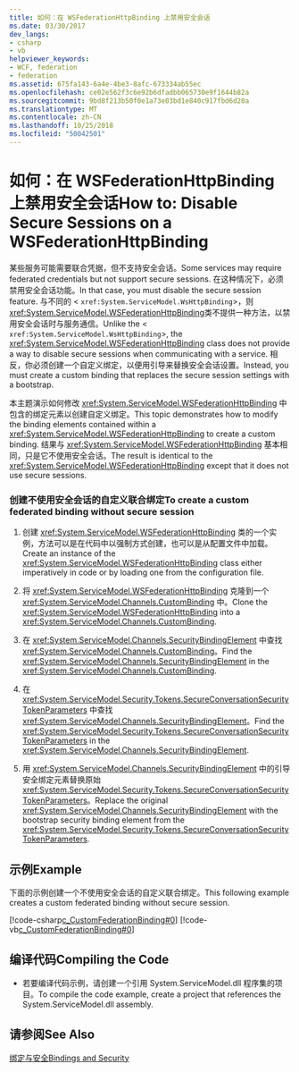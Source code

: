 ```yaml
---
title: 如何：在 WSFederationHttpBinding 上禁用安全会话
ms.date: 03/30/2017
dev_langs:
- csharp
- vb
helpviewer_keywords:
- WCF, federation
- federation
ms.assetid: 675fa143-6a4e-4be3-8afc-673334ab55ec
ms.openlocfilehash: ce02e562f3c6e92b6dfadbb065730e9f1644b82a
ms.sourcegitcommit: 9bd8f213b50f0e1a73e03bd1e840c917fbd6d20a
ms.translationtype: MT
ms.contentlocale: zh-CN
ms.lasthandoff: 10/25/2018
ms.locfileid: "50042501"
---
```

# <a name="how-to-disable-secure-sessions-on-a-wsfederationhttpbinding"></a><span data-ttu-id="4d64f-102">如何：在 WSFederationHttpBinding 上禁用安全会话</span><span class="sxs-lookup"><span data-stu-id="4d64f-102">How to: Disable Secure Sessions on a WSFederationHttpBinding</span></span>
<span data-ttu-id="4d64f-103">某些服务可能需要联合凭据，但不支持安全会话。</span><span class="sxs-lookup"><span data-stu-id="4d64f-103">Some services may require federated credentials but not support secure sessions.</span></span> <span data-ttu-id="4d64f-104">在这种情况下，必须禁用安全会话功能。</span><span class="sxs-lookup"><span data-stu-id="4d64f-104">In that case, you must disable the secure session feature.</span></span> <span data-ttu-id="4d64f-105">与不同的 <<!--zz xref:System.ServiceModel.WsHttpBinding --> `xref:System.ServiceModel.WsHttpBinding`>，则<xref:System.ServiceModel.WSFederationHttpBinding>类不提供一种方法，以禁用安全会话时与服务通信。</span><span class="sxs-lookup"><span data-stu-id="4d64f-105">Unlike the <<!--zz xref:System.ServiceModel.WsHttpBinding --> `xref:System.ServiceModel.WsHttpBinding`>, the <xref:System.ServiceModel.WSFederationHttpBinding> class does not provide a way to disable secure sessions when communicating with a service.</span></span> <span data-ttu-id="4d64f-106">相反，你必须创建一个自定义绑定，以便用引导来替换安全会话设置。</span><span class="sxs-lookup"><span data-stu-id="4d64f-106">Instead, you must create a custom binding that replaces the secure session settings with a bootstrap.</span></span>  
  
 <span data-ttu-id="4d64f-107">本主题演示如何修改 <xref:System.ServiceModel.WSFederationHttpBinding> 中包含的绑定元素以创建自定义绑定。</span><span class="sxs-lookup"><span data-stu-id="4d64f-107">This topic demonstrates how to modify the binding elements contained within a <xref:System.ServiceModel.WSFederationHttpBinding> to create a custom binding.</span></span> <span data-ttu-id="4d64f-108">结果与 <xref:System.ServiceModel.WSFederationHttpBinding> 基本相同，只是它不使用安全会话。</span><span class="sxs-lookup"><span data-stu-id="4d64f-108">The result is identical to the <xref:System.ServiceModel.WSFederationHttpBinding> except that it does not use secure sessions.</span></span>  
  
### <a name="to-create-a-custom-federated-binding-without-secure-session"></a><span data-ttu-id="4d64f-109">创建不使用安全会话的自定义联合绑定</span><span class="sxs-lookup"><span data-stu-id="4d64f-109">To create a custom federated binding without secure session</span></span>  
  
1.  <span data-ttu-id="4d64f-110">创建 <xref:System.ServiceModel.WSFederationHttpBinding> 类的一个实例，方法可以是在代码中以强制方式创建，也可以是从配置文件中加载。</span><span class="sxs-lookup"><span data-stu-id="4d64f-110">Create an instance of the <xref:System.ServiceModel.WSFederationHttpBinding> class either imperatively in code or by loading one from the configuration file.</span></span>  
  
2.  <span data-ttu-id="4d64f-111">将 <xref:System.ServiceModel.WSFederationHttpBinding> 克隆到一个 <xref:System.ServiceModel.Channels.CustomBinding> 中。</span><span class="sxs-lookup"><span data-stu-id="4d64f-111">Clone the <xref:System.ServiceModel.WSFederationHttpBinding> into a <xref:System.ServiceModel.Channels.CustomBinding>.</span></span>  
  
3.  <span data-ttu-id="4d64f-112">在 <xref:System.ServiceModel.Channels.SecurityBindingElement> 中查找 <xref:System.ServiceModel.Channels.CustomBinding>。</span><span class="sxs-lookup"><span data-stu-id="4d64f-112">Find the <xref:System.ServiceModel.Channels.SecurityBindingElement> in the <xref:System.ServiceModel.Channels.CustomBinding>.</span></span>  
  
4.  <span data-ttu-id="4d64f-113">在 <xref:System.ServiceModel.Security.Tokens.SecureConversationSecurityTokenParameters> 中查找 <xref:System.ServiceModel.Channels.SecurityBindingElement>。</span><span class="sxs-lookup"><span data-stu-id="4d64f-113">Find the <xref:System.ServiceModel.Security.Tokens.SecureConversationSecurityTokenParameters> in the <xref:System.ServiceModel.Channels.SecurityBindingElement>.</span></span>  
  
5.  <span data-ttu-id="4d64f-114">用 <xref:System.ServiceModel.Channels.SecurityBindingElement> 中的引导安全绑定元素替换原始 <xref:System.ServiceModel.Security.Tokens.SecureConversationSecurityTokenParameters>。</span><span class="sxs-lookup"><span data-stu-id="4d64f-114">Replace the original <xref:System.ServiceModel.Channels.SecurityBindingElement> with the bootstrap security binding element from the <xref:System.ServiceModel.Security.Tokens.SecureConversationSecurityTokenParameters>.</span></span>  
  
## <a name="example"></a><span data-ttu-id="4d64f-115">示例</span><span class="sxs-lookup"><span data-stu-id="4d64f-115">Example</span></span>  
 <span data-ttu-id="4d64f-116">下面的示例创建一个不使用安全会话的自定义联合绑定。</span><span class="sxs-lookup"><span data-stu-id="4d64f-116">This following example creates a custom federated binding without secure session.</span></span>  
  
 [!code-csharp[c_CustomFederationBinding#0](../../../../samples/snippets/csharp/VS_Snippets_CFX/c_customfederationbinding/cs/c_customfederationbinding.cs#0)]
 [!code-vb[c_CustomFederationBinding#0](../../../../samples/snippets/visualbasic/VS_Snippets_CFX/c_customfederationbinding/vb/c_customfederationbinding.vb#0)]  
  
## <a name="compiling-the-code"></a><span data-ttu-id="4d64f-117">编译代码</span><span class="sxs-lookup"><span data-stu-id="4d64f-117">Compiling the Code</span></span>  
  
-   <span data-ttu-id="4d64f-118">若要编译代码示例，请创建一个引用 System.ServiceModel.dll 程序集的项目。</span><span class="sxs-lookup"><span data-stu-id="4d64f-118">To compile the code example, create a project that references the System.ServiceModel.dll assembly.</span></span>  
  
## <a name="see-also"></a><span data-ttu-id="4d64f-119">请参阅</span><span class="sxs-lookup"><span data-stu-id="4d64f-119">See Also</span></span>  
 [<span data-ttu-id="4d64f-120">绑定与安全</span><span class="sxs-lookup"><span data-stu-id="4d64f-120">Bindings and Security</span></span>](../../../../docs/framework/wcf/feature-details/bindings-and-security.md)
